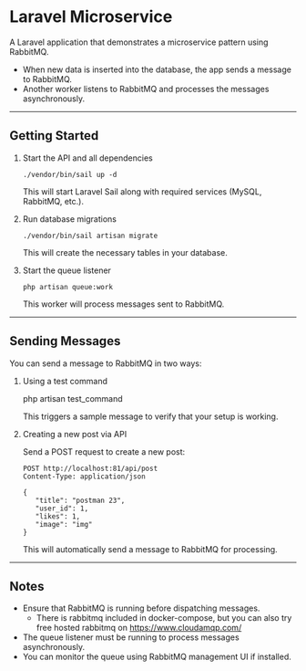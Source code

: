 # Laravel Microservice

A Laravel application that demonstrates a microservice pattern using RabbitMQ.

- When new data is inserted into the database, the app sends a message to RabbitMQ.
- Another worker listens to RabbitMQ and processes the messages asynchronously.

---

## Getting Started

1. Start the API and all dependencies

   `./vendor/bin/sail up -d`

   This will start Laravel Sail along with required services (MySQL, RabbitMQ, etc.).

2. Run database migrations

   `./vendor/bin/sail artisan migrate`

   This will create the necessary tables in your database.

3. Start the queue listener

   `php artisan queue:work`

   This worker will process messages sent to RabbitMQ.

---

## Sending Messages

You can send a message to RabbitMQ in two ways:

1. Using a test command

   php artisan test_command

   This triggers a sample message to verify that your setup is working.

2. Creating a new post via API

   Send a POST request to create a new post:
    ```
   POST http://localhost:81/api/post
   Content-Type: application/json

   {
       "title": "postman 23",
       "user_id": 1,
       "likes": 1,
       "image": "img"
   }
    ```
   This will automatically send a message to RabbitMQ for processing.

---

## Notes

- Ensure that RabbitMQ is running before dispatching messages. 
    - There is rabbitmq included in docker-compose, but you can also try free hosted rabbitmq on https://www.cloudamqp.com/
- The queue listener must be running to process messages asynchronously.
- You can monitor the queue using RabbitMQ management UI if installed.

